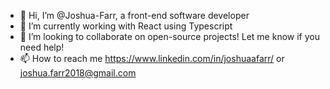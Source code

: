 - 👋 Hi, I’m @Joshua-Farr, a front-end software developer
- 🌱 I’m currently working with React using Typescript
- 💞️ I’m looking to collaborate on open-source projects! Let me know if you need help!
- 📫 How to reach me https://www.linkedin.com/in/joshuaafarr/ or joshua.farr2018@gmail.com

<!---
Joshua-Farr/Joshua-Farr is a ✨ special ✨ repository because its `README.md` (this file) appears on your GitHub profile.
You can click the Preview link to take a look at your changes.
--->
